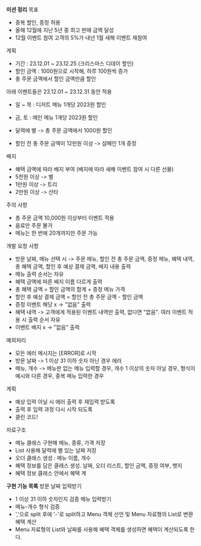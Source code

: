 **미션 정리**
목표
- 중복 할인, 증정 허용
- 올해 12월에 지난 5년 중 최고 판매 금액 달성
- 12월 이벤트 참여 고객의 5%가 내년 1월 새해 이벤트 재참여

계획
- 기간 : 23.12.01 ~  23.12.25 (크리스마스 디데이 할인)
- 할인 금액 : 1000원으로 시작해, 하루 100원씩 증가
- 총 주문 금액에서 할인 금액만큼 할인

아래 이벤트들은 23.12.01 ~  23.12.31 동안 적용
- 일 ~ 목 : 디저트 메뉴 1개당 2023원 할인
- 금, 토 : 메인 메뉴 1개당 2023원 할인

- 달력에 별 -> 총 주문 금액에서 1000원 할인

- 할인 전 총 주문 금액이 12만원 이상 -> 샴페인 1개 증정

배지
- 혜택 금액에 따라 배지 부여 (배지에 따라 새해 이벤트 참여 시 다른 선물)
- 5천원 이상 -> 별
- 1만원 이상 -> 트리
- 2만원 이상 -> 산타

주의 사항
- 총 주문 금액 10,000원 이상부터 이벤트 적용
- 음료만 주문 불가
- 메뉴는 한 번에 20개까지만 주문 가능

개발 요청 사항
- 방문 날짜, 메뉴 선택 시 -> 주문 메뉴, 할인 전 총 주문 금액, 증정 메뉴, 혜택 내역, 총 혜택 금액, 할인 후 예상 결제 금액, 배지 내용 출력
- 메뉴 출력 순서는 자유
- 혜택 금액에 따른 배지 이름 다르게 출력
- 총 혜택 금액 = 할인 금액의 합계 + 증정 메뉴 가격
- 할인 후 예상 결제 금액 = 할인 전 총 주문 금액 - 할인 금액
- 증정 이벤트 해당 x -> "없음" 출력
- 혜택 내역 -> 고객에게 적용된 이벤트 내역만 출력, 없다면 "없음". 여러 이벤트 적용 시 출력 순서 자유
- 이벤트 배지 x -> "없음" 출력

예외처리
- 모든 에러 메시지는 [ERROR]로 시작
- 방문 날짜 -> 1 이상 31 이하 숫자 아닌 경우 에러
- 메뉴, 개수 -> 메뉴판 없는 메뉴 입력할 경우, 개수 1 이상의 숫자 아닐 경우, 형식이 예시와 다른 경우, 중복 메뉴 입력한 경우

계획
- 예상 입력 아닐 시 에러 출력 후 재입력 받도록
- 출력 후 입력 과정 다시 시작 되도록
- 클린 코드!

자료구조
- 메뉴 클래스 구현해 메뉴, 종류, 가격 저장
- List 사용해 달력에 별 있는 날짜 저장
- 오더 클래스 생성 : 메뉴 이름, 개수
- 혜택 정보를 담은 클래스 생성. 날짜, 오더 리스트, 할인 금액, 증정 여부, 뱃지
- 혜택 정보 클래스 안에서 혜택 계

**구현 기능 목록**
방문 날짜 입력받기
- 1 이상 31 이하 숫자인지 검증
메뉴 입력받기
- 메뉴-개수 형식 검증
- ','으로 split 후에 '-'로 split하고 Menu 객체 선언 및 Menu 자료형의 List로 변환
혜택 계산
- Menu 자료형의 List와 날짜를 사용해 혜택 객체를 생성하면 혜택이 계산되도록 한다.
